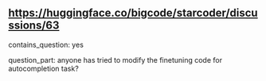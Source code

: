 ## https://huggingface.co/bigcode/starcoder/discussions/63

contains_question: yes

question_part: anyone has tried to modify the finetuning code for autocompletion task?